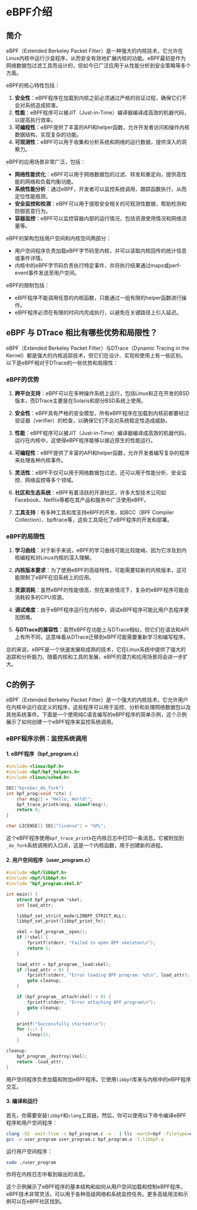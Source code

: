 # eBPF介绍

## 简介

eBPF（Extended Berkeley Packet Filter）是一种强大的内核技术，它允许在Linux内核中运行沙盒程序，从而安全有效地扩展内核的功能。eBPF最初是作为网络数据包过滤工具而设计的，但如今已广泛应用于从性能分析到安全策略等多个方面。

eBPF的核心特性包括：

1. **安全性**：eBPF程序在加载到内核之前必须通过严格的验证过程，确保它们不会对系统造成损害。
2. **性能**：eBPF程序可以被JIT（Just-in-Time）编译器编译成高效的机器代码，以提高执行效率。
3. **可编程性**：eBPF提供了丰富的API和helper函数，允许开发者访问和操作内核数据结构，实现复杂的功能。
4. **可观测性**：eBPF可以用于收集和分析系统和网络的运行数据，提供深入的洞察力。

eBPF的应用场景非常广泛，包括：

- **网络性能优化**：eBPF可以用于网络数据包的过滤、转发和重定向，提供高性能的网络和负载均衡功能。
- **系统性能分析**：通过eBPF，开发者可以监控系统调用、跟踪函数执行，从而定位性能瓶颈。
- **安全监控和检测**：eBPF可以用于提取安全相关的可观测性数据，帮助检测和防御恶意行为。
- **容器监控**：eBPF可以监控容器内部的运行情况，包括资源使用情况和网络流量等。

eBPF的架构包括用户空间和内核空间两部分：

- 用户空间程序负责加载eBPF字节码至内核，并可以读取内核回传的统计信息或事件详情。
- 内核中的eBPF字节码负责执行特定事件，并将执行结果通过maps或perf-event事件发送至用户空间。

eBPF的限制包括：

- eBPF程序不能调用任意的内核函数，只能通过一组有限的helper函数进行操作。
- eBPF程序必须在有限的时间内完成执行，以避免在关键路径上引入延迟。

## eBPF 与 DTrace 相比有哪些优势和局限性？

eBPF（Extended Berkeley Packet Filter）与DTrace（Dynamic Tracing in the Kernel）都是强大的内核追踪技术，但它们在设计、实现和使用上有一些区别。以下是eBPF相对于DTrace的一些优势和局限性：

### eBPF的优势

1. **跨平台支持**：eBPF可以在多种操作系统上运行，包括Linux和正在开发的BSD版本，而DTrace主要是在Solaris和部分BSD系统上使用。

2. **安全性**：eBPF具有严格的安全模型，所有eBPF程序在加载到内核前都要经过验证器（verifier）的检查，以确保它们不会对系统稳定性造成威胁。

3. **性能**：eBPF程序可以被JIT（Just-in-Time）编译器编译成高效的机器代码，运行在内核中，这使得eBPF程序能够以接近原生的性能运行。

4. **可编程性**：eBPF提供了丰富的API和helper函数，允许开发者编写复杂的程序来处理各种内核事件。

5. **灵活性**：eBPF不仅可以用于网络数据包过滤，还可以用于性能分析、安全监控、网络监控等多个领域。

6. **社区和生态系统**：eBPF有着活跃的开源社区，许多大型技术公司如Facebook、Netflix等都在其产品和服务中广泛使用eBPF。

7. **工具支持**：有多种工具和库支持eBPF的开发，如BCC（BPF Compiler Collection）、bpftrace等，这些工具简化了eBPF程序的开发和部署。

### eBPF的局限性

1. **学习曲线**：对于新手来说，eBPF的学习曲线可能比较陡峭，因为它涉及到内核编程和对Linux内核的深入理解。

2. **内核版本要求**：为了使用eBPF的高级特性，可能需要较新的内核版本，这可能限制了eBPF在旧系统上的应用。

3. **资源消耗**：虽然eBPF的性能很高，但在某些情况下，复杂的eBPF程序可能会消耗较多的CPU资源。

4. **调试难度**：由于eBPF程序运行在内核中，调试eBPF程序可能比用户态程序更加困难。

5. **与DTrace的兼容性**：虽然eBPF在功能上与DTrace相似，但它们在语法和API上有所不同，这意味着从DTrace迁移到eBPF可能需要重新学习和编写程序。

总的来说，eBPF是一个快速发展和成熟的技术，它在Linux系统中提供了强大的追踪和分析能力。随着内核和工具的发展，eBPF的潜力和应用场景将会进一步扩大。

## C的例子

eBPF（Extended Berkeley Packet Filter）是一个强大的内核技术，它允许用户在内核中运行自定义的程序，这些程序可以用于监控、分析和处理网络数据包以及其他系统事件。下面是一个使用纯C语言编写的eBPF程序的简单示例，这个示例展示了如何创建一个eBPF程序来监控系统调用。

### eBPF程序示例：监控系统调用

#### 1. eBPF程序（bpf_program.c）

```c
#include <linux/bpf.h>
#include <bpf/bpf_helpers.h>
#include <linux/sched.h>

SEC("kprobe/_do_fork")
int bpf_prog(void *ctx) {
    char msg[] = "Hello, World!";
    bpf_trace_printk(msg, sizeof(msg));
    return 0;
}

char LICENSE[] SEC("license") = "GPL";
```

这个eBPF程序使用`bpf_trace_printk`在内核日志中打印一条消息。它被附加到`_do_fork`系统调用的入口点，这是一个内核函数，用于创建新的进程。

#### 2. 用户空间程序（user_program.c）

```c
#include <bpf/libbpf.h>
#include <bpf/libbpf.h>
#include "bpf_program.skel.h"

int main() {
    struct bpf_program *skel;
    int load_attr;

    libbpf_set_strict_mode(LIBBPF_STRICT_ALL);
    libbpf_set_print(libbpf_print_fn);

    skel = bpf_program__open();
    if (!skel) {
        fprintf(stderr, "Failed to open BPF skeleton\n");
        return 1;
    }

    load_attr = bpf_program__load(skel);
    if (load_attr < 0) {
        fprintf(stderr, "Error loading BPF program: %d\n", load_attr);
        goto cleanup;
    }

    if (bpf_program__attach(skel) < 0) {
        fprintf(stderr, "Error attaching BPF program\n");
        goto cleanup;
    }

    printf("Successfully started!\n");
    for (;;) {
        sleep(1);
    }

cleanup:
    bpf_program__destroy(skel);
    return -load_attr;
}
```

用户空间程序负责加载和附加eBPF程序。它使用`libbpf`库来与内核中的eBPF程序交互。

#### 3. 编译和运行

首先，你需要安装`libbpf`和`clang`工具链。然后，你可以使用以下命令编译eBPF程序和用户空间程序：

```bash
clang -O2 -emit-llvm -c bpf_program.c -o - | llc -march=bpf -filetype=obj -o bpf_program.o
gcc -o user_program user_program.c bpf_program.o -l:libbpf.a
```

运行用户空间程序：

```bash
sudo ./user_program
```

你将在内核日志中看到输出的消息。

这个示例展示了eBPF程序的基本结构和如何从用户空间加载和控制eBPF程序。eBPF技术非常灵活，可以用于各种高级网络和系统监控任务。更多高级用法和示例可以在eBPF社区找到。
